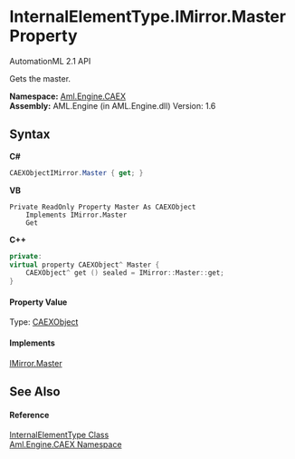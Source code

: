 # InternalElementType.IMirror.Master Property 
AutomationML 2.1 API 

Gets the master.

**Namespace:**&nbsp;<a href="N_Aml_Engine_CAEX">Aml.Engine.CAEX</a><br />**Assembly:**&nbsp;AML.Engine (in AML.Engine.dll) Version: 1.6

## Syntax

**C#**<br />
``` C#
CAEXObjectIMirror.Master { get; }
```

**VB**<br />
``` VB
Private ReadOnly Property Master As CAEXObject
	Implements IMirror.Master
	Get
```

**C++**<br />
``` C++
private:
virtual property CAEXObject^ Master {
	CAEXObject^ get () sealed = IMirror::Master::get;
}
```


#### Property Value
Type: <a href="T_Aml_Engine_CAEX_CAEXObject">CAEXObject</a>

#### Implements
<a href="P_Aml_Engine_CAEX_IMirror_Master">IMirror.Master</a><br />

## See Also


#### Reference
<a href="T_Aml_Engine_CAEX_InternalElementType">InternalElementType Class</a><br /><a href="N_Aml_Engine_CAEX">Aml.Engine.CAEX Namespace</a><br />